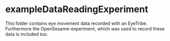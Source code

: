 # exampleDataReadingExperiment
This folder contains eye movement data recorded with an EyeTribe. Furthermore the OpenSesame-experiment, which was used to record these data is included too.
